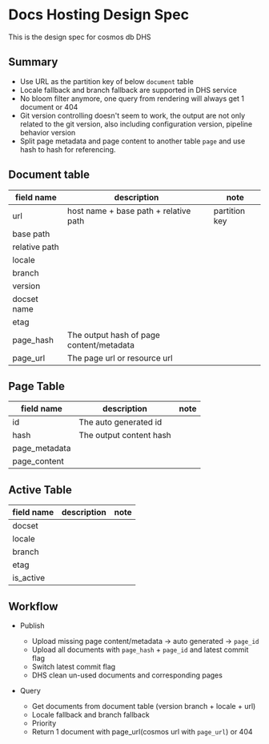 # Docs Hosting Design Spec

This is the design spec for cosmos db DHS

## Summary
- Use URL as the partition key of below `document` table
- Locale fallback and branch fallback are supported in DHS service
- No bloom filter anymore, one query from rendering will always get 1 document or 404
- Git version controlling doesn't seem to work, the output are not only related to the git version, also including configuration version, pipeline behavior version
- Split page metadata and page content to another table `page` and use hash to hash for referencing. 

## Document table

| field name    | description                                      | note                              |
|---------------|--------------------------------------------------|-----------------------------------|
| url           | host name + base path + relative path            | partition key                     |
| base path     |                                                  |                                   |
| relative path |                                                  |                                   |
| locale        |                                                  |                                   |
| branch        |                                                  |                                   |
| version       |                                                  |                                   |
| docset name   |                                                  |                                   |
| etag          |                                                  |                                   |
| page_hash     | The output hash of page content/metadata         |                                   |
| page_url      | The page url or resource url                     |                                   |

## Page Table

| field name    | description                                         | note                              |
|---------------|-----------------------------------------------------|-----------------------------------|
| id            | The auto generated id                               |                                   |
| hash          | The output content hash                             |                                   |
| page_metadata |                                                     |                                   |
| page_content  |                                                     |                                   |


## Active Table

| field name    | description                                         | note                              |
|---------------|-----------------------------------------------------|-----------------------------------|
| docset        |                                                     |                                   |
| locale        |                                                     |                                   |
| branch        |                                                     |                                   |
| etag          |                                                     |                                   |
| is_active     |                                                     |                                   |

## Workflow

- Publish
  - Upload missing page content/metadata -> auto generated -> `page_id`
  - Upload all documents with `page_hash` + `page_id` and latest commit flag
  - Switch latest commit flag
  - DHS clean un-used documents and corresponding pages
  
- Query
  - Get documents from document table (version branch + locale + url)
  - Locale fallback and branch fallback
  - Priority
  - Return 1 document with page_url(cosmos url with `page_url`) or 404
